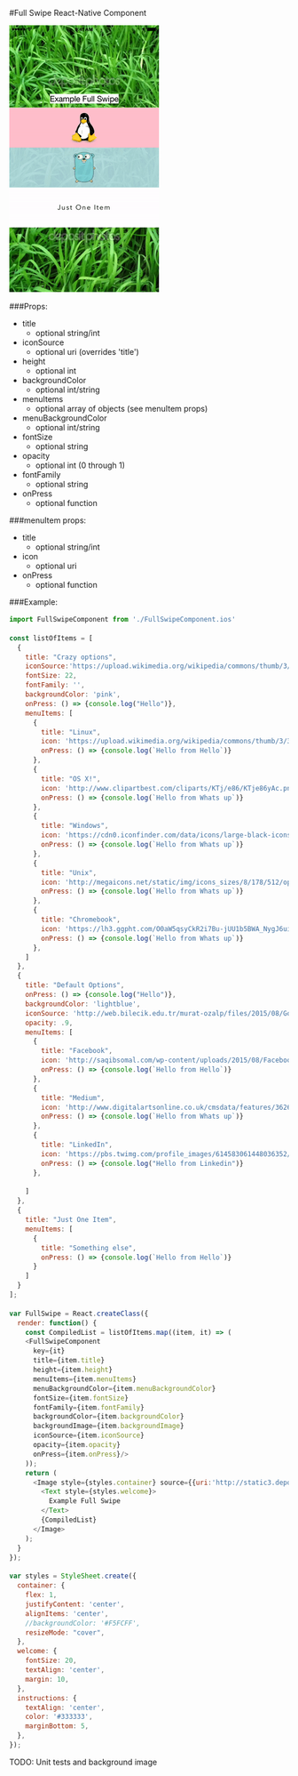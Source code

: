 #Full Swipe React-Native Component

![alt tag](https://raw.githubusercontent.com/natdm/FullSwipe/master/images/FullSwipe_resize.gif)


###Props:
* title
  *  optional string/int
* iconSource
  *  optional uri (overrides 'title')
* height
  *  optional int
* backgroundColor
  *  optional int/string
* menuItems
  *  optional array of objects (see menuItem props)
* menuBackgroundColor
  *  optional int/string
* fontSize
  *  optional string
* opacity
  *  optional int (0 through 1)
* fontFamily
  *  optional string
* onPress
  *  optional function

###menuItem props:

* title
  *  optional string/int
* icon
  *  optional uri
* onPress
  *  optional function

###Example:

```javascript
import FullSwipeComponent from './FullSwipeComponent.ios'

const listOfItems = [
  {
    title: "Crazy options",
    iconSource:'https://upload.wikimedia.org/wikipedia/commons/thumb/3/35/Tux.svg/2000px-Tux.svg.png',
    fontSize: 22,
    fontFamily: '',
    backgroundColor: 'pink',
    onPress: () => {console.log("Hello")},
    menuItems: [
      {
        title: "Linux",
        icon: 'https://upload.wikimedia.org/wikipedia/commons/thumb/3/35/Tux.svg/2000px-Tux.svg.png',
        onPress: () => {console.log(`Hello from Hello`)}
      },
      {
        title: "OS X!",
        icon: 'http://www.clipartbest.com/cliparts/KTj/e86/KTje86yAc.png',
        onPress: () => {console.log(`Hello from Whats up`)}
      },
      {
        title: "Windows",
        icon: 'https://cdn0.iconfinder.com/data/icons/large-black-icons/512/Windows_window_interface_microsoft.png',
        onPress: () => {console.log(`Hello from Whats up`)}
      },
      {
        title: "Unix",
        icon: 'http://megaicons.net/static/img/icons_sizes/8/178/512/operating-sysytems-unix-icon.png',
        onPress: () => {console.log(`Hello from Whats up`)}
      },
      {
        title: "Chromebook",
        icon: 'https://lh3.ggpht.com/O0aW5qsyCkR2i7Bu-jUU1b5BWA_NygJ6ui4MgaAvL7gfqvVWqkOBscDaq4pn-vkwByUx=w300',
        onPress: () => {console.log(`Hello from Whats up`)}
      },
    ]
  },
  {
    title: "Default Options",
    onPress: () => {console.log("Hello")},
    backgroundColor: 'lightblue',
    iconSource: 'http://web.bilecik.edu.tr/murat-ozalp/files/2015/08/GoLang.png',
    opacity: .9,
    menuItems: [
      {
        title: "Facebook",
        icon: 'http://saqibsomal.com/wp-content/uploads/2015/08/Facebook-icon-5.png',
        onPress: () => {console.log(`Hello from Hello`)}
      },
      {
        title: "Medium",
        icon: 'http://www.digitalartsonline.co.uk/cmsdata/features/3626921/medium-m-color-688.png',
        onPress: () => {console.log(`Hello from Whats up`)}
      },
      {
        title: "LinkedIn",
        icon: 'https://pbs.twimg.com/profile_images/614583061448036352/CBpFkPaz.png',
        onPress: () => {console.log("Hello from Linkedin")}
      },

    ]
  },
  {
    title: "Just One Item",
    menuItems: [
      {
        title: "Something else",
        onPress: () => {console.log(`Hello from Hello`)}
      }
    ]
  }
];

var FullSwipe = React.createClass({
  render: function() {
    const CompiledList = listOfItems.map((item, it) => (
    <FullSwipeComponent
      key={it}
      title={item.title}
      height={item.height}
      menuItems={item.menuItems}
      menuBackgroundColor={item.menuBackgroundColor}
      fontSize={item.fontSize}
      fontFamily={item.fontFamily}
      backgroundColor={item.backgroundColor}
      backgroundImage={item.backgroundImage}
      iconSource={item.iconSource}
      opacity={item.opacity}
      onPress={item.onPress}/>
    ));
    return (
      <Image style={styles.container} source={{uri:'http://static3.depositphotos.com/1000189/134/i/950/depositphotos_1340581-Green-Grass-Background.jpg'}}>
        <Text style={styles.welcome}>
          Example Full Swipe
        </Text>
        {CompiledList}
      </Image>
    );
  }
});

var styles = StyleSheet.create({
  container: {
    flex: 1,
    justifyContent: 'center',
    alignItems: 'center',
    //backgroundColor: '#F5FCFF',
    resizeMode: "cover",
  },
  welcome: {
    fontSize: 20,
    textAlign: 'center',
    margin: 10,
  },
  instructions: {
    textAlign: 'center',
    color: '#333333',
    marginBottom: 5,
  },
});
```

TODO: Unit tests and background image